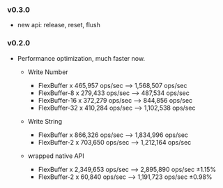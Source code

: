 ### v0.3.0
- new api: release, reset, flush

### v0.2.0
- Performance optimization, much faster now.
    + Write Number
        + FlexBuffer x 465,957 ops/sec --> 1,568,507 ops/sec
        + FlexBuffer-8 x 279,433 ops/sec --> 487,534 ops/sec
        + FlexBuffer-16 x 372,279 ops/sec --> 844,856 ops/sec
        + FlexBuffer-32 x 410,284 ops/sec --> 1,102,538 ops/sec

    + Write String
        + FlexBuffer x 866,326 ops/sec --> 1,834,996 ops/sec
        + FlexBuffer-2 x 703,650 ops/sec --> 1,212,164 ops/sec

    + wrapped native API
        + FlexBuffer x 2,349,653 ops/sec --> 2,895,890 ops/sec ±1.15%
        + FlexBuffer-2 x 60,840 ops/sec --> 1,191,723 ops/sec ±0.98%
